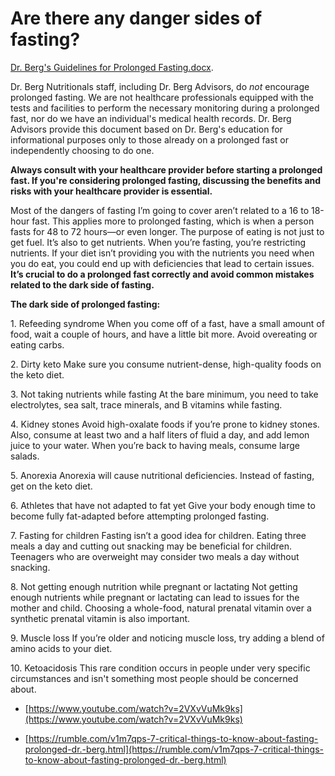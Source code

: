 # Are there any danger sides of fasting?

[Dr. Berg's Guidelines for Prolonged Fasting.docx](https://realdrberg-my.sharepoint.com/:w:/g/personal/shawnh_drberg_com/EazcZ9dNJ6VDhEOO13hV0F8BnVvc-Ge6y2mYjpN-FnojYg?e=RHdisz&clickparams=eyJBcHBOYW1lIjoiVGVhbXMtRGVza3RvcCIsIkFwcFZlcnNpb24iOiI1MC8yNDAzMzEwMTgxNyIsIkhhc0ZlZGVyYXRlZFVzZXIiOmZhbHNlfQ%3D%3D).

Dr. Berg Nutritionals staff, including Dr. Berg Advisors, do *not* encourage prolonged fasting. We are not healthcare professionals equipped with the tests and facilities to perform the necessary monitoring during a prolonged fast, nor do we have an individual's medical health records. Dr. Berg Advisors provide this document based on Dr. Berg's education for informational purposes only to those already on a prolonged fast or independently choosing to do one.

**Always consult with your healthcare provider before starting a prolonged fast.  If you're considering prolonged fasting, discussing the benefits and risks with your healthcare provider is essential.**

Most of the dangers of fasting I’m going to cover aren’t related to a 16 to 18-hour fast. This applies more to prolonged fasting, which is when a person fasts for 48 to 72 hours—or even longer. The purpose of eating is not just to get fuel. It’s also to get nutrients. When you’re fasting, you’re restricting nutrients. If your diet isn’t providing you with the nutrients you need when you do eat, you could end up with deficiencies that lead to certain issues.
**It’s crucial to do a prolonged fast correctly and avoid common mistakes related to the dark side of fasting.**

**The dark side of prolonged fasting:**

1\. Refeeding syndrome When you come off of a fast, have a small amount of food, wait a couple of hours, and have a little bit more. Avoid overeating or eating carbs.

2\. Dirty keto Make sure you consume nutrient-dense, high-quality foods on the keto diet.

3\. Not taking nutrients while fasting At the bare minimum, you need to take electrolytes, sea salt, trace minerals, and B vitamins while fasting.

4\. Kidney stones Avoid high-oxalate foods if you’re prone to kidney stones. Also, consume at least two and a half liters of fluid a day, and add lemon juice to your water. When you’re back to having meals, consume large salads.

5\. Anorexia Anorexia will cause nutritional deficiencies. Instead of fasting, get on the keto diet.

6\. Athletes that have not adapted to fat yet Give your body enough time to become fully fat-adapted before attempting prolonged fasting.

7\. Fasting for children Fasting isn’t a good idea for children. Eating three meals a day and cutting out snacking may be beneficial for children. Teenagers who are overweight may consider two meals a day without snacking.

8\. Not getting enough nutrition while pregnant or lactating Not getting enough nutrients while pregnant or lactating can lead to issues for the mother and child. Choosing a whole-food, natural prenatal vitamin over a synthetic prenatal vitamin is also important.

9\. Muscle loss If you’re older and noticing muscle loss, try adding a blend of amino acids to your diet.

10\. Ketoacidosis This rare condition occurs in people under very specific circumstances and isn't something most people should be concerned about.

- [https://www.youtube.com/watch?v=2VXvVuMk9ks](https://www.youtube.com/watch?v=2VXvVuMk9ks) 

- [https://rumble.com/v1m7qps-7-critical-things-to-know-about-fasting-prolonged-dr.-berg.html](https://rumble.com/v1m7qps-7-critical-things-to-know-about-fasting-prolonged-dr.-berg.html)